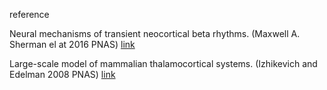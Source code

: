 reference

Neural mechanisms of transient neocortical beta rhythms. (Maxwell A. Sherman el at 2016 PNAS) [link](https://www.pnas.org/content/113/33/E4885)
 
Large-scale model of mammalian thalamocortical systems. (Izhikevich and Edelman 2008 PNAS)  [link](https://www.pnas.org/content/105/9/3593)
